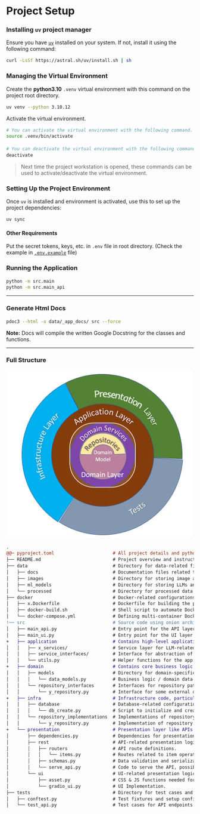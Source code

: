 # Project Setup
<!-- Author: @sglbl -->
### Installing `uv` project manager

Ensure you have [`uv`](https://sglbl.notion.site/UV-149a7f36b84480b0b4f4f074883bcd42) installed on your system. If not, install it using the following command:

```bash
curl -LsSf https://astral.sh/uv/install.sh | sh
```

### Managing the Virtual Environment

Create the **python3.10** `.venv` virtual environment with this command on the project root directory.

```bash
uv venv --python 3.10.12
```

Activate the virtual environment.
```bash
# You can activate the virtual environment with the following command.
source .venv/bin/activate

# You can deactivate the virtual environment with the following command.
deactivate
```
> Next time the project workstation is opened, these commands can be used to activate/deactivate the virtual environment.

### Setting Up the Project Environment

Once `uv` is installed and environment is activated, use this to set up the project dependencies:

```bash
uv sync
```

#### Other Requirements
Put the secret tokens, keys, etc. in `.env` file in root directory. (Check the example in [`.env.example`](data/example_inputs/.env.example) file)

### Running the Application


```bash
python -m src.main
python -m src.main_api
```

---
### Generate Html Docs
```bash
pdoc3 --html -o data/_app_docs/ src --force
```

**Note:** Docs will compile the written Google Docstring for the classes and functions.

---
### Full Structure 
<img src="data/docs/onion-architecture.png" width="500"/>

```diff
.
@@─ pyproject.toml                      # All project details and python dependencies. (Created by uv) @@
├── README.md                           # Project overview and instructions for use.
├── data                                # Directory for data-related files.
│   ├── docs                            # Documentation files related to data.
│   ├── images                          # Directory for storing image assets.
│   ├── ml_models                       # Directory for storing LLMs and ML models.
│   └── processed                       # Directory for processed data outputs.
├── docker                              # Docker-related configurations and scripts.
│   ├── x.Dockerfile                    # Dockerfile for building the project's container for x.
│   ├── docker-build.sh                 # Shell script to automate Docker builds.
│   └── docker-compose.yml              # Defining multi-container Docker applications.
!── src                                 # Source code using onion architecture (Dependency goes inwards)
│   ├── main_api.py                     # Entry point for the API layer of the application.  
│   ├── main_ui.py                      # Entry point for the UI layer of the application.  
+   ├── application                     # Contains high-level application logic.  
│   │   ├── x_services/                 # Service layer for LLM-related operations.  
│   │   ├── service_interfaces/         # Interface for abstraction of services.
│   │   └── utils.py                    # Helper functions for the app.  
+   ├── domain                          # Contains core business logic and domain models.  
│   │   ├── models                      # Directory for domain-specific data models.  
│   │   │   └── data_models.py          # Business logic / domain data models with data classes.  
│   │   └── repository_interfaces       # Interfaces for repository patterns.  
│   │       └── y_repository.py         # Interface for some external operations.  
+   ├── infra                           # Infrastructure code, particularly for database handling.  
│   │   ├── database                    # Database-related configurations and utilities.  
│   │   │   └── db_create.py            # Script to initialize and create database schema.  
│   │   └── repository_implementations  # Implementations of repository interfaces.  
│   │       └── y_repository.py         # Implementation of repository.  
+   └── presentation                    # Presentation layer like APIs and UIs.  
│       ├── dependencies.py             # Dependencies for presentation layer (API token checks, etc.).  
│       ├── rest                        # API-related presentation logic.  
│       │   ├── routers                 # API route definitions.  
│       │   │   └── items.py            # Routes related to item operations.  
│       │   ├── schemas.py              # Data validation and serialization schemas.  
│       │   └── serve_api.py            # Code to serve the API, possibly using FastAPI or Flask.  
│       └── ui                          # UI-related presentation logic.  
│           ├── asset.py                # CSS & JS functions needed for UI.  
│           └── gradio_ui.py            # UI Implementation.  
├── tests                               # Directory for test cases and configurations.  
│   ├── conftest.py                     # Test fixtures and setup configurations.  
│   └── test_api.py                     # Test cases for API endpoints.  
```
